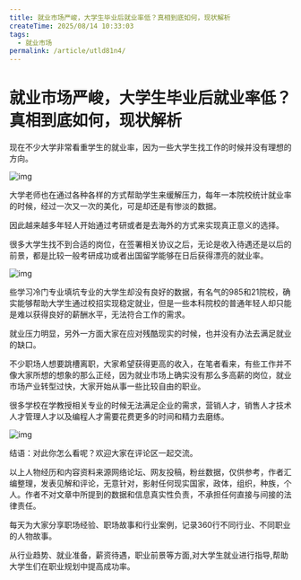 ```yaml
---
title: 就业市场严峻，大学生毕业后就业率低？真相到底如何，现状解析
createTime: 2025/08/14 10:33:03
tags:
  - 就业市场
permalink: /article/utld81n4/
---
```

# 就业市场严峻，大学生毕业后就业率低？真相到底如何，现状解析

现在不少大学非常看重学生的就业率，因为一些大学生找工作的时候并没有理想的方向。

![img](https://p3-sign.toutiaoimg.com/tos-cn-i-axegupay5k/b9bf11a0f71a4e2296043f16d749aeb9~tplv-tt-origin-web:gif.jpeg?_iz=58558&from=article.pc_detail&lk3s=953192f4&x-expires=1755743559&x-signature=k7WZNHuyTZUAaPqsJpSmYFjDSFM%3D)



大学老师也在通过各种各样的方式帮助学生来缓解压力，每年一本院校统计就业率的时候，经过一次又一次的美化，可是却还是有惨淡的数据。

因此越来越多年轻人开始通过考研或者是去海外的方式来实现真正意义的选择。

很多大学生找不到合适的岗位，在签署相关协议之后，无论是收入待遇还是以后的前景，都是比较一般考研成功或者出国留学能够在日后获得漂亮的就业率。

![img](https://p26-sign.toutiaoimg.com/tos-cn-i-6w9my0ksvp/e0934f888b604c0bb986576dccd67054~tplv-tt-origin-web:gif.jpeg?_iz=58558&from=article.pc_detail&lk3s=953192f4&x-expires=1755743559&x-signature=Z9bZcD1uoU4YVW6K3YqMLGw4Q7M%3D)



些学习冷门专业填坑专业的大学生却没有良好的数据，有名气的985和21院校，确实能够帮助大学生通过校招实现稳定就业，但是一些本科院校的普通年轻人却只能是难以获得良好的薪酬水平，无法符合工作的需求。

就业压力明显，另外一方面大家在应对残酷现实的时候，也并没有办法去满足就业的缺口。

不少职场人想要跳槽离职，大家希望获得更高的收入，在笔者看来，有些工作并不像大家所想的想象的那么正经，因为就业市场上确实没有那么多高薪的岗位，就业市场产业转型过快，大家开始从事一些比较自由的职业。

很多学校在学教授相关专业的时候无法满足企业的需求，营销人才，销售人才技术人才管理人才以及编程人才需要花费更多的时间和精力去磨练。

![img](https://p3-sign.toutiaoimg.com/tos-cn-i-6w9my0ksvp/b906f10c9b2e43118945d92182e1896a~tplv-tt-origin-web:gif.jpeg?_iz=58558&from=article.pc_detail&lk3s=953192f4&x-expires=1755743559&x-signature=VJeHHEiawkGlvyLv9Jy9vtiSRbo%3D)



结语：对此你怎么看呢？欢迎大家在评论区一起交流。

以上人物经历和内容资料来源网络论坛、网友投稿，粉丝数据，仅供参考，作者汇编整理，发表见解和评论，无意针对，影射任何现实国家，政体，组织，种族，个人。作者不对文章中所提到的数据和信息真实性负责，不承担任何直接与间接的法律责任。

每天为大家分享职场经验、职场故事和行业案例，记录360行不同行业、不同职业的人物故事。

从行业趋势、就业准备，薪资待遇，职业前景等方面,对大学生就业进行指导,帮助大学生们在职业规划中提高成功率。